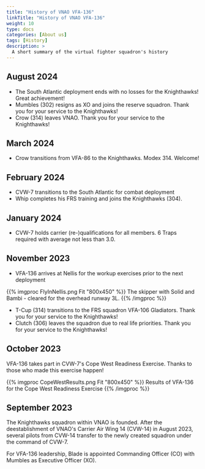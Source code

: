 ```yaml
---
title: "History of VNAO VFA-136"
linkTitle: "History of VNAO VFA-136"
weight: 10
type: docs
categories: [About us]
tags: [History]
description: >
  A short summary of the virtual fighter squadron's history
---
```

## August 2024
 - The South Atlantic deployment ends with no losses for the Knighthawks! Great achievement!
 - Mumbles (302) resigns as XO and joins the reserve squadron. Thank you for your service to the Knighthawks!
 - Crow (314) leaves VNAO. Thank you for your service to the Knighthawks!

## March 2024
 - Crow transitions from VFA-86 to the Knighthawks. Modex 314. Welcome!
 
## February 2024
 - CVW-7 transitions to the South Atlantic for combat deployment
 - Whip completes his FRS training and joins the Knighthawks (304).
 
## January 2024
 - CVW-7 holds carrier (re-)qualifications for all members. 6 Traps required with average not less than 3.0.

## November 2023
 - VFA-136 arrives at Nellis for the workup exercises prior to the next deployment
  
  {{% imgproc FlyInNellis.png Fit "800x450" %}}
  The skipper with Solid and Bambi - cleared for the overhead runway 3L.
  {{% /imgproc %}}

  - T-Cup (314) transitions to the FRS squadron VFA-106 Gladiators. Thank you for your service to the Knighthawks!
  - Clutch (306) leaves the squadron due to real life priorities. Thank you for your service to the Knighthawks!
  

## October 2023
VFA-136 takes part in CVW-7's Cope West Readiness Exercise. Thanks to those who made this exercise happen!

{{% imgproc CopeWestResults.png Fit "800x450" %}}
Results of VFA-136 for the Cope West Readiness Exercise
{{% /imgproc %}}

## September 2023
The Knighthawks squadron within VNAO is founded. After the deestablishment of VNAO's Carrier Air Wing 14 (CVW-14) in August 2023, several pilots from CVW-14 transfer to the newly created squadron under the command of CVW-7.

For VFA-136 leadership, Blade is appointed Commanding Officer (CO) with Mumbles as Executive Officer (XO). 

